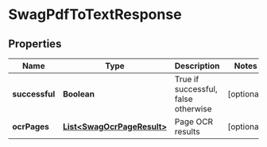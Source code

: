 
# SwagPdfToTextResponse

## Properties
Name | Type | Description | Notes
------------ | ------------- | ------------- | -------------
**successful** | **Boolean** | True if successful, false otherwise |  [optional]
**ocrPages** | [**List&lt;SwagOcrPageResult&gt;**](SwagOcrPageResult.md) | Page OCR results |  [optional]



